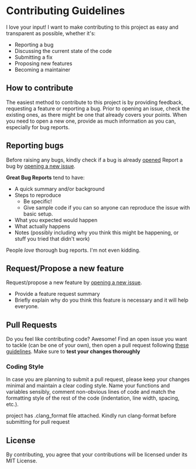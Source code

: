 # Contributing Guidelines

I love your input! I want to make contributing to this project as easy and
transparent as possible, whether it's:

- Reporting a bug
- Discussing the current state of the code
- Submitting a fix
- Proposing new features
- Becoming a maintainer

<!--=========================================================================-->

## How to contribute
The easiest method to contribute to this project is by providing feedback,
requesting a feature or reporting a bug.  Prior to opening an issue, check the
existing ones, as there might be one that already covers your points.  When
you need to open a new one, provide as much information as you can, especially
for bug reports.

<!--=========================================================================-->

## Reporting bugs
Before raising any bugs, kindly check if a bug is already [opened][opened-issues]
Report a bug by [opening a new issue][new-issue].

**Great Bug Reports** tend to have:

- A quick summary and/or background
- Steps to reproduce
  - Be specific!
  - Give sample code if you can so anyone can reproduce the issue with basic setup.
- What you expected would happen
- What actually happens
- Notes (possibly including why you think this might be happening, or stuff you tried that didn't work)

People *love* thorough bug reports. I'm not even kidding.

<!--=========================================================================-->

## Request/Propose a new feature
Request/propose a new feature by [opening a new issue][new-feature].

- Provide a feature request summary
- Briefly explain why do you think this feature is necessary and it will help everyone.

<!--=========================================================================-->

## Pull Requests

Do you feel like contributing code?  Awesome! Find an open issue you want to
tackle (can be one of your own), then open a pull request following [these
guidelines][pr-guidelines].  Make sure to **test your changes thoroughly**

<!--=========================================================================-->

### Coding Style

In case you are planning to submit a pull request, please keep your changes
minimal and maintain a clear coding style.  Name your functions and variables
sensibly, comment non-obvious lines of code and match the formatting style of
the rest of the code (indentation, line width, spacing, etc.).

project has .clang_format file attached. Kindly run clang-format before submitting
for pull request

<!--=========================================================================-->

## License
By contributing, you agree that your contributions will be licensed under its MIT License.

<!--=========================================================================-->

[opened-issues]: https://github.com/sridharsridha/darkvim/issues
[new-issue]: https://github.com/sridharsridha/darkvim/issues/new?template=bug_report.md
[new-feature]: https://github.com/sridharsridha/darkvim/issues/new?template=feature_request.md
[pr-guidelines]: https://opensource.guide/how-to-contribute/#opening-a-pull-request

